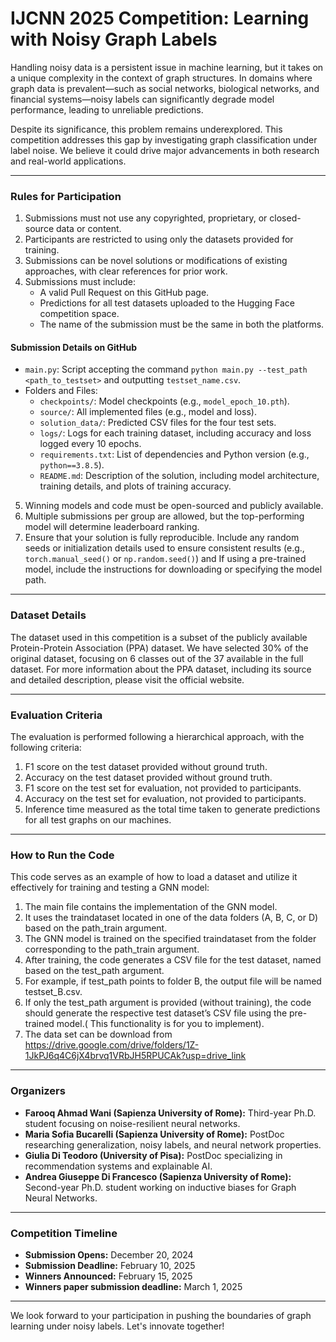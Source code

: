 # IJCNN 2025 Competition: Learning with Noisy Graph Labels
 
Handling noisy data is a persistent issue in machine learning, but it takes on a unique complexity in the context of graph structures. In domains where graph data is prevalent—such as social networks, biological networks, and financial systems—noisy labels can significantly degrade model performance, leading to unreliable predictions.  

Despite its significance, this problem remains underexplored. This competition addresses this gap by investigating graph classification under label noise. We believe it could drive major advancements in both research and real-world applications.

---

### Rules for Participation  

1. Submissions must not use any copyrighted, proprietary, or closed-source data or content.  
2. Participants are restricted to using only the datasets provided for training.  
3. Submissions can be novel solutions or modifications of existing approaches, with clear references for prior work.  
4. Submissions must include:  
   - A valid Pull Request on this GitHub page.  
   - Predictions for all test datasets uploaded to the Hugging Face competition space.
   - The name of the submission must be the same in both the platforms.
#### Submission Details on GitHub 
- `main.py`: Script accepting the command `python main.py --test_path <path_to_testset>` and outputting `testset_name.csv`.  
- Folders and Files:
  - `checkpoints/`: Model checkpoints (e.g., `model_epoch_10.pth`).  
  - `source/`: All implemented files (e.g., model and loss).  
  - `solution_data/`: Predicted CSV files for the four test sets.  
  - `logs/`: Logs for each training dataset, including accuracy and loss logged every 10 epochs.  
  - `requirements.txt`: List of dependencies and Python version (e.g., `python==3.8.5`).  
  - `README.md`: Description of the solution, including model architecture, training details, and plots of training accuracy.  

5. Winning models and code must be open-sourced and publicly available.  
6. Multiple submissions per group are allowed, but the top-performing model will determine leaderboard ranking.
7. Ensure that your solution is fully reproducible. Include any random seeds or initialization details used to ensure consistent results (e.g., `torch.manual_seed()` or `np.random.seed()`) and If using a pre-trained model, include the instructions for downloading or specifying the model path.
---

### Dataset Details  

The dataset used in this competition is a subset of the publicly available Protein-Protein Association (PPA) dataset. We have selected 30% of the original dataset, focusing on 6 classes out of the 37 available in the full dataset. For more information about the PPA dataset, including its source and detailed description, please visit the official website.

---

### Evaluation Criteria  

The evaluation is performed following a hierarchical approach, with the following criteria:
1. F1 score on the test dataset provided without ground truth.
2. Accuracy  on the test dataset provided without ground truth.
3. F1 score on the test set for evaluation, not provided to participants.
4. Accuracy on the test set for evaluation, not provided to participants.
5. Inference time measured as the total time taken to generate predictions for all test graphs on our machines.

---

### How to Run the Code  

This code serves as an example of how to load a dataset and utilize it effectively for training and testing a GNN model:
1. The main file contains the implementation of the GNN model.
2. It uses the traindataset located in one of the data folders (A, B, C, or D) based on the path_train argument.
3. The GNN model is trained on the specified traindataset from the folder corresponding to the path_train argument.
4. After training, the code generates a CSV file for the test dataset, named based on the test_path argument.
5. For example, if test_path points to folder B, the output file will be named testset_B.csv.
6. If only the test_path argument is provided (without training), the code should generate the respective test dataset’s CSV file using the pre-trained   model.( This functionality is for you to implement).
7. The data set can be download from https://drive.google.com/drive/folders/1Z-1JkPJ6q4C6jX4brvq1VRbJH5RPUCAk?usp=drive_link

---

### Organizers  

- **Farooq Ahmad Wani (Sapienza University of Rome):** Third-year Ph.D. student focusing on noise-resilient neural networks.  
- **Maria Sofia Bucarelli (Sapienza University of Rome):** PostDoc researching generalization, noisy labels, and neural network properties.  
- **Giulia Di Teodoro (University of Pisa):** PostDoc specializing in recommendation systems and explainable AI.  
- **Andrea Giuseppe Di Francesco (Sapienza University of Rome):** Second-year Ph.D. student working on inductive biases for Graph Neural Networks.  

---

### Competition Timeline  

- **Submission Opens:** December 20, 2024  
- **Submission Deadline:** February 10, 2025  
- **Winners Announced:** February 15, 2025
- **Winners paper submission deadline:** March 1, 2025

---

We look forward to your participation in pushing the boundaries of graph learning under noisy labels. Let's innovate together!
